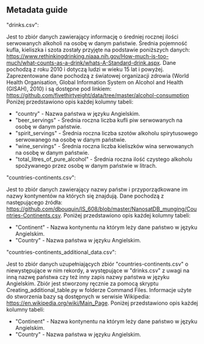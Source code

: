 ## Metadata guide


"drinks.csv":

Jest to zbiór danych zawierający informację o średniej rocznej ilości serwowanych alkoholi na osobę w danym państwie.
Średnia pojemność kufla, kieliszka i szota zostały przyjęte na podstawie poniższych danych:
https://www.rethinkingdrinking.niaaa.nih.gov/How-much-is-too-much/what-counts-as-a-drink/whats-A-Standard-drink.aspx.
Dane pochodzą z roku 2010 i dotyczą ludzi w wieku 15 lat i powyżej. Zaprezentowane dane pochodzą z światowej organizacji
zdrowia (World Health Organisation, Global Information System on Alcohol and Health (GISAH), 2010) i są dostępne pod linkiem:
https://github.com/fivethirtyeight/data/tree/master/alcohol-consumption
Poniżej przedstawiono opis każdej kolumny tabeli:
- "country" - Nazwa państwa w języku Angielskim.
- "beer_servings" - Średnia roczna liczba kufli piw serwowanych na osobę w danym państwie.
- "spirit_servings" - Średnia roczna liczba szotów alkoholu spirytusowego serwowanego na osobę w danym państwie.
- "wine_servings" - Średnia roczna liczba kieliszków wina serwowanych na osobę w danym państwie.
- "total_litres_of_pure_alcohol" - Średnia roczna ilość czystego alkoholu spożywanego przez osobę w danym państwie w litrach.


"countries-continents.csv":

Jest to zbiór danych zawierający nazwy państw i przyporządkowane im nazwy kontynentów na których się znajdują.
Dane pochodzą z następującego źródła:
https://github.com/dbouquin/IS_608/blob/master/NanosatDB_munging/Countries-Continents.csv.
Poniżej przedstawiono opis każdej kolumny tabeli:
- "Continent" - Nazwa kontynentu na którym leży dane państwo w języku Angielskim.
- "Country" - Nazwa państwa w języku Angielskim.


"countries-continents_additional_data.csv":

Jest to zbiór danych uzupełniających zbiór "countries-continents.csv" o niewystępujące w nim rekordy, a występujące w
"drinks.csv" z uwagi na inną nazwę państwa czy też inny zapis nazwy państwa w języku Angielskim. Zbiór jest stworzony
ręcznie za pomocą skryptu Creating_additional_table.py w folderze Command Files. Informacje użyte do stworzenia bazy
są dostępnych w serwisie Wikipedia: https://en.wikipedia.org/wiki/Main_Page.
Poniżej przedstawiono opis każdej kolumny tabeli:
- "Continent" - Nazwa kontynentu na którym leży dane państwo w języku Angielskim.
- "Country" - Nazwa państwa w języku Angielskim.


 

